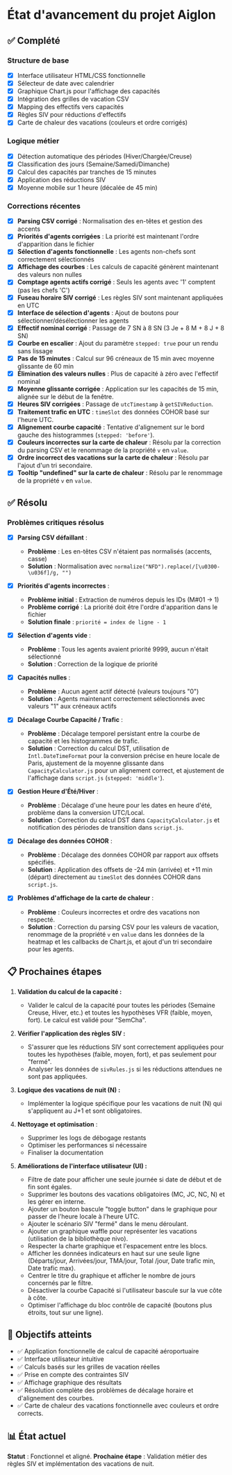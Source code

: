 # État d'avancement du projet Aiglon

## ✅ Complété

### Structure de base
- [x] Interface utilisateur HTML/CSS fonctionnelle
- [x] Sélecteur de date avec calendrier
- [x] Graphique Chart.js pour l'affichage des capacités
- [x] Intégration des grilles de vacation CSV
- [x] Mapping des effectifs vers capacités
- [x] Règles SIV pour réductions d'effectifs
- [x] Carte de chaleur des vacations (couleurs et ordre corrigés)

### Logique métier
- [x] Détection automatique des périodes (Hiver/Chargée/Creuse)
- [x] Classification des jours (Semaine/Samedi/Dimanche)
- [x] Calcul des capacités par tranches de 15 minutes
- [x] Application des réductions SIV
- [x] Moyenne mobile sur 1 heure (décalée de 45 min)

### Corrections récentes
- [x] **Parsing CSV corrigé** : Normalisation des en-têtes et gestion des accents
- [x] **Priorités d'agents corrigées** : La priorité est maintenant l'ordre d'apparition dans le fichier
- [x] **Sélection d'agents fonctionnelle** : Les agents non-chefs sont correctement sélectionnés
- [x] **Affichage des courbes** : Les calculs de capacité génèrent maintenant des valeurs non nulles
- [x] **Comptage agents actifs corrigé** : Seuls les agents avec '1' comptent (pas les chefs 'C')
- [x] **Fuseau horaire SIV corrigé** : Les règles SIV sont maintenant appliquées en UTC
- [x] **Interface de sélection d'agents** : Ajout de boutons pour sélectionner/désélectionner les agents
- [x] **Effectif nominal corrigé** : Passage de 7 SN à 8 SN (3 Je + 8 M + 8 J + 8 SN)
- [x] **Courbe en escalier** : Ajout du paramètre `stepped: true` pour un rendu sans lissage
- [x] **Pas de 15 minutes** : Calcul sur 96 créneaux de 15 min avec moyenne glissante de 60 min
- [x] **Élimination des valeurs nulles** : Plus de capacité à zéro avec l'effectif nominal
- [x] **Moyenne glissante corrigée** : Application sur les capacités de 15 min, alignée sur le début de la fenêtre.
- [x] **Heures SIV corrigées** : Passage de `utcTimestamp` à `getSIVReduction`.
- [x] **Traitement trafic en UTC** : `timeSlot` des données COHOR basé sur l'heure UTC.
- [x] **Alignement courbe capacité** : Tentative d'alignement sur le bord gauche des histogrammes (`stepped: 'before'`).
- [x] **Couleurs incorrectes sur la carte de chaleur** : Résolu par la correction du parsing CSV et le renommage de la propriété `v` en `value`.
- [x] **Ordre incorrect des vacations sur la carte de chaleur** : Résolu par l'ajout d'un tri secondaire.
- [x] **Tooltip "undefined" sur la carte de chaleur** : Résolu par le renommage de la propriété `v` en `value`.

## ✅ Résolu

### Problèmes critiques résolus
- [x] **Parsing CSV défaillant** : 
  - **Problème** : Les en-têtes CSV n'étaient pas normalisés (accents, casse)
  - **Solution** : Normalisation avec `normalize("NFD").replace(/[\u0300-\u036f]/g, "")`

- [x] **Priorités d'agents incorrectes** :
  - **Problème initial** : Extraction de numéros depuis les IDs (M#01 → 1)
  - **Problème corrigé** : La priorité doit être l'ordre d'apparition dans le fichier
  - **Solution finale** : `priorité = index de ligne - 1`

- [x] **Sélection d'agents vide** :
  - **Problème** : Tous les agents avaient priorité 9999, aucun n'était sélectionné
  - **Solution** : Correction de la logique de priorité

- [x] **Capacités nulles** :
  - **Problème** : Aucun agent actif détecté (valeurs toujours "0")
  - **Solution** : Agents maintenant correctement sélectionnés avec valeurs "1" aux créneaux actifs

- [x] **Décalage Courbe Capacité / Trafic** :
  - **Problème** : Décalage temporel persistant entre la courbe de capacité et les histogrammes de trafic.
  - **Solution** : Correction du calcul DST, utilisation de `Intl.DateTimeFormat` pour la conversion précise en heure locale de Paris, ajustement de la moyenne glissante dans `CapacityCalculator.js` pour un alignement correct, et ajustement de l'affichage dans `script.js` (`stepped: 'middle'`).

- [x] **Gestion Heure d'Été/Hiver** :
  - **Problème** : Décalage d'une heure pour les dates en heure d'été, problème dans la conversion UTC/Local.
  - **Solution** : Correction du calcul DST dans `CapacityCalculator.js` et notification des périodes de transition dans `script.js`.

- [x] **Décalage des données COHOR** :
  - **Problème** : Décalage des données COHOR par rapport aux offsets spécifiés.
  - **Solution** : Application des offsets de -24 min (arrivée) et +11 min (départ) directement au `timeSlot` des données COHOR dans `script.js`.

- [x] **Problèmes d'affichage de la carte de chaleur** :
  - **Problème** : Couleurs incorrectes et ordre des vacations non respecté.
  - **Solution** : Correction du parsing CSV pour les valeurs de vacation, renommage de la propriété `v` en `value` dans les données de la heatmap et les callbacks de Chart.js, et ajout d'un tri secondaire pour les agents.

## 📋 Prochaines étapes

1. **Validation du calcul de la capacité :**
   - Valider le calcul de la capacité pour toutes les périodes (Semaine Creuse, Hiver, etc.) et toutes les hypothèses VFR (faible, moyen, fort). Le calcul est validé pour "SemCha".

2. **Vérifier l'application des règles SIV :**
   - S'assurer que les réductions SIV sont correctement appliquées pour toutes les hypothèses (faible, moyen, fort), et pas seulement pour "fermé".
   - Analyser les données de `sivRules.js` si les réductions attendues ne sont pas appliquées.

3. **Logique des vacations de nuit (N) :**
   - Implémenter la logique spécifique pour les vacations de nuit (N) qui s'appliquent au J+1 et sont obligatoires.

4. **Nettoyage et optimisation** :
   - Supprimer les logs de débogage restants
   - Optimiser les performances si nécessaire
   - Finaliser la documentation
   
5. **Améliorations de l'interface utilisateur (UI) :**
   - Filtre de date pour afficher une seule journée si date de début et de fin sont égales.
   - Supprimer les boutons des vacations obligatoires (MC, JC, NC, N) et les gérer en interne.
   - Ajouter un bouton bascule "toggle button" dans le graphique pour passer de l'heure locale à l'heure UTC.
   - Ajouter le scénario SIV "fermé" dans le menu déroulant.
   - Ajouter un graphique waffle pour représenter les vacations (utilisation de la bibliothèque nivo).
   - Respecter la charte graphique et l'espacement entre les blocs.
   - Afficher les données indicateurs en haut sur une seule ligne (Départs/jour, Arrivées/jour, TMA/jour, Total /jour, Date trafic min, Date trafic max).
   - Centrer le titre du graphique et afficher le nombre de jours concernés par le filtre.
   - Désactiver la courbe Capacité si l'utilisateur bascule sur la vue côte à côte.
   - Optimiser l'affichage du bloc contrôle de capacité (boutons plus étroits, tout sur une ligne).

## 🎯 Objectifs atteints

- ✅ Application fonctionnelle de calcul de capacité aéroportuaire
- ✅ Interface utilisateur intuitive
- ✅ Calculs basés sur les grilles de vacation réelles
- ✅ Prise en compte des contraintes SIV
- ✅ Affichage graphique des résultats
- ✅ Résolution complète des problèmes de décalage horaire et d'alignement des courbes.
- ✅ Carte de chaleur des vacations fonctionnelle avec couleurs et ordre corrects.

## 📊 État actuel

**Statut** : Fonctionnel et aligné.
**Prochaine étape** : Validation métier des règles SIV et implémentation des vacations de nuit.
